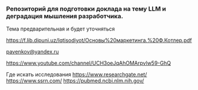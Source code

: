 ### Репозиторий для подготовки доклада на тему LLM и деградация мышления разработчика.

Тема предварительная и будет уточняться


https://f.lib.dipuni.uz/Iqtisodiyot/Основы%20маркетинга.%20Ф.Котлер.pdf

pavenkov@yandex.ru

https://www.youtube.com/channel/UCH3oeJqAhOMArpvlw59-GhQ

Где искать исследования
	https://www.researchgate.net/
	https://www.ssrn.com/
	https://pubmed.ncbi.nlm.nih.gov/
